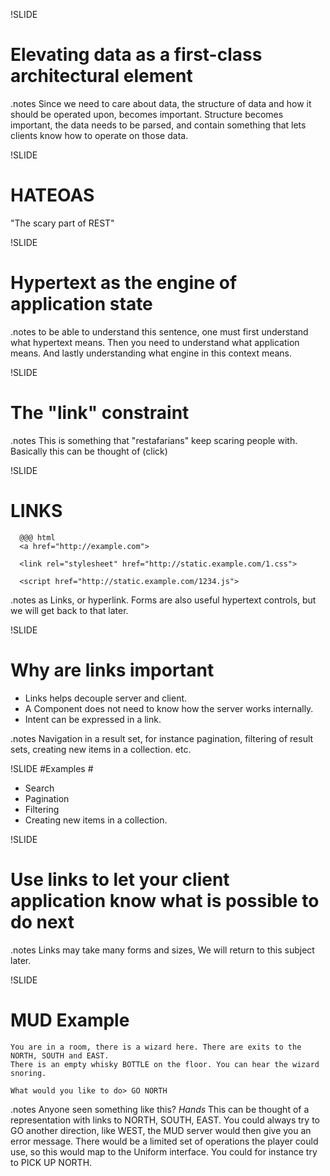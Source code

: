 !SLIDE
# Elevating data as a first-class architectural element #

.notes Since we need to care about data, the structure of data and how it should be operated upon, becomes important. 
Structure becomes important, the data needs to be parsed, and contain something that lets clients know
how to operate on those data.

!SLIDE
# HATEOAS #
"The scary part of REST"

!SLIDE
# Hypertext as the engine of application state #

.notes to be able to understand this sentence, one must first understand what hypertext means. 
Then you need to understand what application means. And lastly understanding what engine in this context means.

!SLIDE
# The "link" constraint #

.notes This is something that "restafarians" keep scaring people with. Basically this can be thought of (click)

!SLIDE
# LINKS #
	  @@@ html
	  <a href="http://example.com">

	  <link rel="stylesheet" href="http://static.example.com/1.css">

	  <script href="http://static.example.com/1234.js">	

.notes as Links, or hyperlink. Forms are also useful hypertext controls, but we will get back to that later.

!SLIDE
# Why are links important #
* Links helps decouple server and client. 
* A Component does not need to know how the server works internally.
* Intent can be expressed in a link.

.notes Navigation in a result set, for instance pagination, filtering of result sets, creating new items in a collection. etc.

!SLIDE
#Examples #
* Search
* Pagination
* Filtering
* Creating new items in a collection.

!SLIDE
# Use links to let your client application know what is possible to do next #

.notes Links may take many forms and sizes, We will return to this subject later.

!SLIDE
# MUD Example #

    You are in a room, there is a wizard here. There are exits to the NORTH, SOUTH and EAST.
    There is an empty whisky BOTTLE on the floor. You can hear the wizard snoring.
    
    What would you like to do> GO NORTH    
    
.notes Anyone seen something like this? *Hands* 
This can be thought of a representation with links to NORTH, SOUTH, EAST.
You could always try to GO another direction, like WEST, the MUD server would then
give you an error message. There would be a limited set of operations the player could use, so
this would map to the Uniform interface. You could for instance try to PICK UP NORTH.

